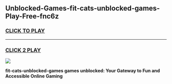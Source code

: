 
## Unblocked-Games-fit-cats-unblocked-games-Play-Free-fnc6z
<h3>
<a href="https://premium76.site?title=fit-cats-unblocked-games&ref=19M">CLICK TO PLAY</a></h3>
<hr>

<h3>
<a href="https://premium76.site?title=fit-cats-unblocked-games&ref=19M">CLICK 2 PLAY</a>
  
</h3>

<a href="https://premium76.site?title=fit-cats-unblocked-games&ref=19M"><img src="https://clearcache.store/games.png"></a>


**fit-cats-unblocked-games games unblocked: Your Gateway to Fun and Accessible Online Gaming**
